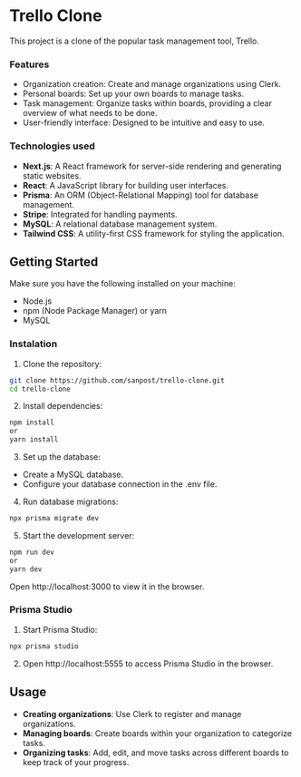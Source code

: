 # Trello Clone
This project is a clone of the popular task management tool, Trello.

### Features
- Organization creation: Create and manage organizations using Clerk.
- Personal boards: Set up your own boards to manage tasks.
- Task management: Organize tasks within boards, providing a clear overview of what needs to be done.
- User-friendly interface: Designed to be intuitive and easy to use.

### Technologies used
- **Next.js**: A React framework for server-side rendering and generating static websites.
- **React**: A JavaScript library for building user interfaces.
- **Prisma**: An ORM (Object-Relational Mapping) tool for database management.
- **Stripe**: Integrated for handling payments.
- **MySQL**: A relational database management system.
- **Tailwind CSS**: A utility-first CSS framework for styling the application.

## Getting Started
Make sure you have the following installed on your machine:
- Node.js
- npm (Node Package Manager) or yarn
- MySQL

### Instalation
1. Clone the repository:
```sh
git clone https://github.com/sanpost/trello-clone.git
cd trello-clone
```
2. Install dependencies:
```sh
npm install
or
yarn install
```
3. Set up the database:
- Create a MySQL database.
- Configure your database connection in the .env file.
4. Run database migrations:
```sh
npx prisma migrate dev
```
5. Start the development server:
```sh
npm run dev
or
yarn dev
```
Open http://localhost:3000 to view it in the browser.

### Prisma Studio
1. Start Prisma Studio:
```sh
npx prisma studio
```
2. Open http://localhost:5555 to access Prisma Studio in the browser.

## Usage
- **Creating organizations**: Use Clerk to register and manage organizations.
- **Managing boards**: Create boards within your organization to categorize tasks.
- **Organizing tasks**: Add, edit, and move tasks across different boards to keep track of your progress.




